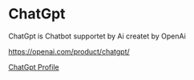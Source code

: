 # ChatGpt
ChatGpt is Chatbot supportet by Ai createt by OpenAi

https://openai.com/product/chatgpt/

[ChatGpt Profile](chatgpt.yaml)